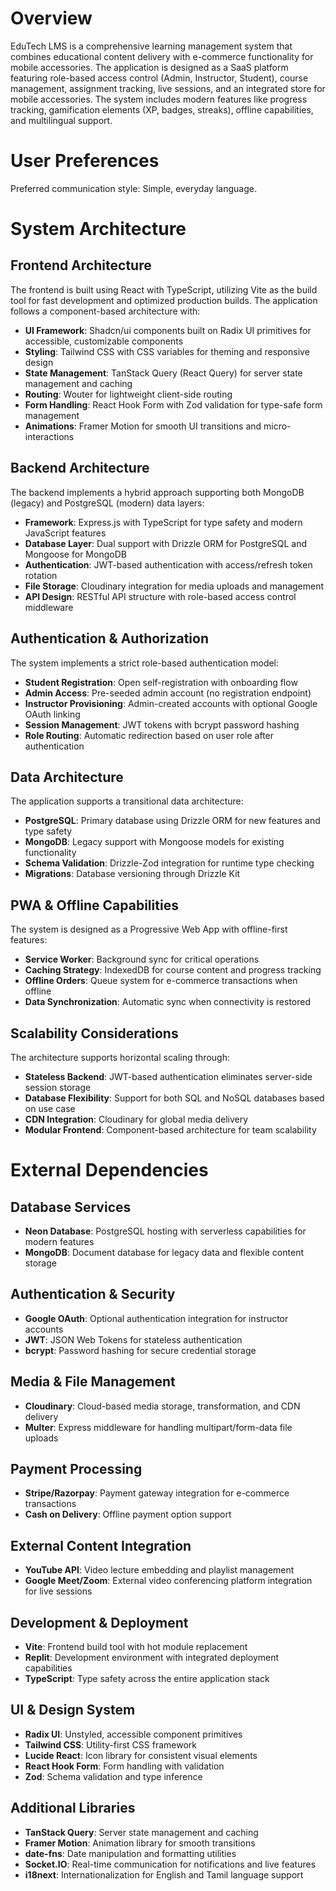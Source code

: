 # Overview

EduTech LMS is a comprehensive learning management system that combines educational content delivery with e-commerce functionality for mobile accessories. The application is designed as a SaaS platform featuring role-based access control (Admin, Instructor, Student), course management, assignment tracking, live sessions, and an integrated store for mobile accessories. The system includes modern features like progress tracking, gamification elements (XP, badges, streaks), offline capabilities, and multilingual support.

# User Preferences

Preferred communication style: Simple, everyday language.

# System Architecture

## Frontend Architecture
The frontend is built using React with TypeScript, utilizing Vite as the build tool for fast development and optimized production builds. The application follows a component-based architecture with:

- **UI Framework**: Shadcn/ui components built on Radix UI primitives for accessible, customizable components
- **Styling**: Tailwind CSS with CSS variables for theming and responsive design
- **State Management**: TanStack Query (React Query) for server state management and caching
- **Routing**: Wouter for lightweight client-side routing
- **Form Handling**: React Hook Form with Zod validation for type-safe form management
- **Animations**: Framer Motion for smooth UI transitions and micro-interactions

## Backend Architecture
The backend implements a hybrid approach supporting both MongoDB (legacy) and PostgreSQL (modern) data layers:

- **Framework**: Express.js with TypeScript for type safety and modern JavaScript features
- **Database Layer**: Dual support with Drizzle ORM for PostgreSQL and Mongoose for MongoDB
- **Authentication**: JWT-based authentication with access/refresh token rotation
- **File Storage**: Cloudinary integration for media uploads and management
- **API Design**: RESTful API structure with role-based access control middleware

## Authentication & Authorization
The system implements a strict role-based authentication model:

- **Student Registration**: Open self-registration with onboarding flow
- **Admin Access**: Pre-seeded admin account (no registration endpoint)
- **Instructor Provisioning**: Admin-created accounts with optional Google OAuth linking
- **Session Management**: JWT tokens with bcrypt password hashing
- **Role Routing**: Automatic redirection based on user role after authentication

## Data Architecture
The application supports a transitional data architecture:

- **PostgreSQL**: Primary database using Drizzle ORM for new features and type safety
- **MongoDB**: Legacy support with Mongoose models for existing functionality
- **Schema Validation**: Drizzle-Zod integration for runtime type checking
- **Migrations**: Database versioning through Drizzle Kit

## PWA & Offline Capabilities
The system is designed as a Progressive Web App with offline-first features:

- **Service Worker**: Background sync for critical operations
- **Caching Strategy**: IndexedDB for course content and progress tracking
- **Offline Orders**: Queue system for e-commerce transactions when offline
- **Data Synchronization**: Automatic sync when connectivity is restored

## Scalability Considerations
The architecture supports horizontal scaling through:

- **Stateless Backend**: JWT-based authentication eliminates server-side session storage
- **Database Flexibility**: Support for both SQL and NoSQL databases based on use case
- **CDN Integration**: Cloudinary for global media delivery
- **Modular Frontend**: Component-based architecture for team scalability

# External Dependencies

## Database Services
- **Neon Database**: PostgreSQL hosting with serverless capabilities for modern features
- **MongoDB**: Document database for legacy data and flexible content storage

## Authentication & Security
- **Google OAuth**: Optional authentication integration for instructor accounts
- **JWT**: JSON Web Tokens for stateless authentication
- **bcrypt**: Password hashing for secure credential storage

## Media & File Management
- **Cloudinary**: Cloud-based media storage, transformation, and CDN delivery
- **Multer**: Express middleware for handling multipart/form-data file uploads

## Payment Processing
- **Stripe/Razorpay**: Payment gateway integration for e-commerce transactions
- **Cash on Delivery**: Offline payment option support

## External Content Integration
- **YouTube API**: Video lecture embedding and playlist management
- **Google Meet/Zoom**: External video conferencing platform integration for live sessions

## Development & Deployment
- **Vite**: Frontend build tool with hot module replacement
- **Replit**: Development environment with integrated deployment capabilities
- **TypeScript**: Type safety across the entire application stack

## UI & Design System
- **Radix UI**: Unstyled, accessible component primitives
- **Tailwind CSS**: Utility-first CSS framework
- **Lucide React**: Icon library for consistent visual elements
- **React Hook Form**: Form handling with validation
- **Zod**: Schema validation and type inference

## Additional Libraries
- **TanStack Query**: Server state management and caching
- **Framer Motion**: Animation library for smooth transitions
- **date-fns**: Date manipulation and formatting utilities
- **Socket.IO**: Real-time communication for notifications and live features
- **i18next**: Internationalization for English and Tamil language support